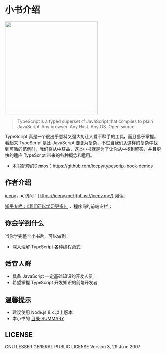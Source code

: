 # 小书介绍

<img width="300" src="./doc/images/typescript.png" />


> TypeScript is a typed superset of JavaScript that compiles to plain JavaScript. Any browser. Any Host. Any OS. Open source.

TypeScript 真是一个很出乎意料又强大的让人爱不释手的工具，而且易于掌握。看起来 TypeScript 是比 JavaScript 要更为复杂，不过当我们从这样的复杂中找到可循的范例时，我们将从中获益，这本小书就是为了让你从中找到解答，并且更快的适应 TypeScript 带来的各种概念和运用。

- 本书配套的Demos：https://github.com/icepy/typescript-book-demos


## 作者介绍

[icepy](https://github.com/icepy)，可访问：[https://icepy.me/](https://icepy.me/) 阅读。

[知乎专栏：《我们可以学习更多》](https://zhuanlan.zhihu.com/fed-talk) ，程序员的前端专栏；

## 你会学到什么

当你学完整个小书后，可以做到：

* 深入理解 TypeScript 各种编程范式

## 适宜人群

* 具备 JavaScript 一定基础知识的开发人员
* 希望掌握 TypeScript 开发知识的前端开发者

## 温馨提示

* 建议使用 Node.js 8.x 以上版本
* 本小书的 [目录-SUMMARY](./doc/SUMMARY.md)

## LICENSE

GNU LESSER GENERAL PUBLIC LICENSE Version 3, 29 June 2007

